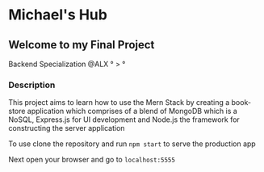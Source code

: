 # Michael's Hub

## Welcome to my Final Project
Backend Specialization @ALX ° > °

### Description
This project aims to learn how to use the Mern Stack by creating a book-store application which comprises of a blend of MongoDB which is a NoSQL, Express.js for UI development and Node.js the framework for constructing the server application

To use clone the repository
and run `npm start` to serve the production app

Next open your browser and go to `localhost:5555`
